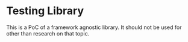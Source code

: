 # Testing Library

This is a PoC of a framework agnostic library. It should not be used for other than research on that topic.
